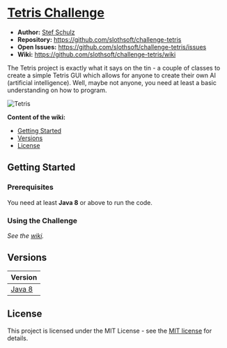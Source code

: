 #  [Tetris Challenge](https://github.com/slothsoft/challenge-tetris/wiki)

- **Author:** [Stef Schulz](mailto:s.schulz@slothsoft.de)
- **Repository:** <https://github.com/slothsoft/challenge-tetris>
- **Open Issues:** <https://github.com/slothsoft/challenge-tetris/issues>
- **Wiki:** <https://github.com/slothsoft/challenge-tetris/wiki>


The Tetris project is exactly what it says on the tin - a couple of classes to create a simple Tetris GUI which allows for anyone to create their own AI (artificial intelligence). Well, maybe not anyone, you need at least a basic understanding on how to program.


![Tetris](https://github.com/slothsoft/tetris-challenge/wiki/tetris_overview.png)

**Content of the wiki:**

- [Getting Started](#getting-started)
- [Versions](#versions)
- [License](#license)


## Getting Started

### Prerequisites

You need at least **Java 8** or above to run the code.

### Using the Challenge

*See the [wiki](https://github.com/slothsoft/challenge-tetris/wiki).*


##  Versions

| Version       |
| ------------- |
| [Java 8](https://github.com/slothsoft/challenge-tetris) |


## License

This project is licensed under the MIT License - see the [MIT license](https://opensource.org/licenses/MIT) for details.